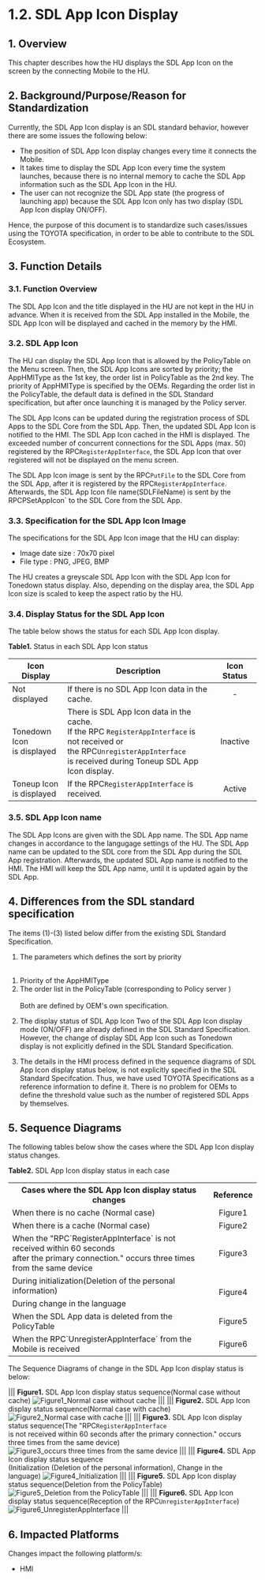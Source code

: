 # 1.2. SDL App Icon Display

## 1. Overview
This chapter describes how the HU displays the SDL App Icon on the screen by the connecting Mobile to the HU.

## 2. Background/Purpose/Reason for Standardization
Currently, the SDL App Icon display is an SDL standard behavior, however there are some issues the following below:
- The position of SDL App Icon display changes every time it connects the Mobile.
- It takes time to display the SDL App Icon every time the system launches, because there is no internal memory to cache the SDL App information such as the SDL App Icon in the HU.
- The user can not recognize the SDL App state (the progress of launching app) because the SDL App Icon only has two display (SDL App Icon display ON/OFF).

Hence, the purpose of this document is to standardize such cases/issues using the TOYOTA specification, in order to be able to contribute to the SDL Ecosystem.

## 3. Function Details
### 3.1. Function Overview
The SDL App Icon and the title displayed in the HU are not kept in the HU in advance.
When it is received from the SDL App installed in the Mobile, the SDL App Icon will be displayed and cached in the memory by the HMI.

### 3.2. SDL App Icon
The HU can display the SDL App Icon that is allowed by the PolicyTable on the Menu screen.
Then, the SDL App Icons are sorted by priority; the AppHMIType as the 1st key, the order list in PolicyTable as the 2nd key.
The priority of AppHMIType is specified by the OEMs.
Regarding the order list in the PolicyTable, the default data is defined in the SDL Standard specification, but after once launching it is managed by the Policy server.

The SDL App Icons can be updated during the registration process of SDL Apps to the SDL Core from the SDL App.
Then, the updated SDL App Icon is notified to the HMI.
The SDL App Icon cached in the HMI is displayed.
The exceeded number of concurrent connections for the SDL Apps (max. 50) registered by the RPC`RegisterAppInterface`, the SDL App Icon that over registered will not be displayed on the menu screen.

The SDL App Icon image is sent by the RPC`PutFile` to the SDL Core from the SDL App, after it is registered by the RPC`RegisterAppInterface`.
Afterwards, the SDL App Icon file name(SDLFileName) is sent by the RPCPSetAppIcon` to the SDL Core from the SDL App.

### 3.3. Specification for the SDL App Icon Image
The specifications for the SDL App Icon image that the HU can display:
- Image date size : 70x70 pixel
- File type : PNG, JPEG, BMP

The HU creates a greyscale SDL App Icon with the SDL App Icon for Tonedown status display.
Also, depending on the display area, the SDL App Icon size is scaled to keep the aspect ratio by the HU.

### 3.4. Display Status for the SDL App Icon
The table below shows the status for each SDL App Icon display.

**Table1.** Status in each SDL App Icon status

|<div align="center"> Icon Display </div>|<div align="center"> Description </div>|<div align="center"> Icon Status </div>|
|:---|:---|:---:|
|<div align="left"> Not displayed </div>|<div align="left"> If there is no SDL App Icon data in the cache. </div>|<div align="center"> - </div>|
|<div align="left"> Tonedown Icon <br>is displayed </div>|<div align="left"> There is SDL App Icon data in the cache.<br>If the RPC `RegisterAppInterface` is not received or <br>the RPC`UnregisterAppInterface` <br>is received during Toneup SDL App Icon display. </div>|<div align="center"> Inactive </div>|
|<div align="left"> Toneup Icon <br>is displayed </div>|<div align="left"> If the RPC`RegisterAppInterface` is received. </div>|<div align="center"> Active </div>|

### 3.5. SDL App Icon name
The SDL App Icons are given with the SDL App name.
The SDL App name changes in accordance to the langugage settings of the HU.
The SDL App name can be updated to the SDL core from the SDL App during the SDL App registration.
Afterwards, the updated SDL App name is notified to the HMI.
The HMI will keep the SDL App name, until it is updated again by the SDL App.

## 4. Differences from the SDL standard specification
The items (1)-(3) listed below differ from the existing SDL Standard Specification.

1. The parameters which defines the sort by priority<br><br>
 1) Priority of the AppHMIType<br>
 2) The order list in the PolicyTable (corresponding to Policy server )<br><br>
Both are defined by OEM's own specification.<br>

2. The display status of SDL App Icon
Two of the SDL App Icon display mode (ON/OFF) are already defined in the SDL Standard Specification.
However, the change of display SDL App Icon such as Tonedown display is not explicitly defined in the SDL Standard Specification.<br>

3. The details in the HMI process defined in the sequence diagrams of SDL App Icon display status below, is not explicitly specified in the SDL Standard Specifcation.
Thus, we have used TOYOTA Specifications as a reference information to define it.
There is no problem for OEMs to define the threshold value such as the number of registered SDL Apps by themselves.

## 5. Sequence Diagrams
The following tables below show the cases where the SDL App Icon display status changes.

**Table2.** SDL App Icon display status in each case
<table><tr><th><div align="center"> Cases where the SDL App Icon display status changes </div></th><th><div align="center"> Reference </div></th></tr><tr><td><div align="left"> When there is no cache (Normal case) </div></td><td><div align="center"> Figure1 </div></td></tr><tr><td><div align="left"> When there is a cache (Normal case) </div></td><td><div align="center"> Figure2 </div></td></tr><tr><td><div align="left"> When the "RPC`RegisterAppInterface` is not received within 60 seconds <br>after the primary connection." occurs three times from the same device </div></td><td><div align="center"> Figure3 </div></td></tr><tr><td><div align="left"> During initialization(Deletion of the personal information) </div></td><td rowspan="2"><div align="center"> Figure4 </div></td></tr><tr><td><div align="left"> During change in the language </div></td></tr><tr><td><div align="left"> When the SDL App data is deleted from the PolicyTable </div></td><td><div align="center"> Figure5 </div></td></tr><tr><td><div align="left"> When the RPC`UnregisterAppInterface` from the Mobile is received </div></td><td><div align="center"> Figure6 </div></td></tr></table>

The Sequence Diagrams of change in the SDL App Icon display status is below:

|||
**Figure1.** SDL App Icon display status sequence(Normal case without cache)
![Figure1_Normal case without cache](./assets/figure1_normal_case_without_cache.png)
|||
|||
**Figure2.** SDL App Icon display status sequence(Normal case with cache)
![Figure2_Normal case with cache](./assets/figure2_normal_case_with_cache.png)
|||
|||
**Figure3.** SDL App Icon display status sequence(The "RPC`RegisterAppInterface` <br>is not received within 60 seconds after the primary connection." occurs three times from the same device)
![Figure3_occurs three times from the same device](./assets/figure3_occurs_three_times_from_the_same_device.png)
|||
|||
**Figure4.** SDL App Icon display status sequence<br>(Initialization (Deletion of the personal information), Change in the language)
![Figure4_Initialization](./assets/figure4_initialization.png)
|||
|||
**Figure5.** SDL App Icon display status sequence(Deletion from the PolicyTable)
![Figure5_Deletion from the PolicyTable](./assets/figure5_deletion_from_the_policytable.png)
|||
|||
**Figure6.** SDL App Icon display status sequence(Reception of the RPC`UnregisterAppInterface`)
![Figure6_UnregisterAppInterface](./assets/figure6_unregisterappinterface.png)
|||

## 6. Impacted Platforms
Changes impact the following platform/s:
- HMI